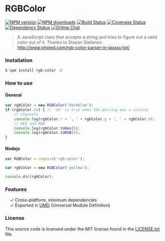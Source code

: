 # RGBColor

[![NPM version](https://img.shields.io/npm/v/rgb-color.svg?style=flat-square)](https://www.npmjs.com/package/rgb-color)
[![NPM downloads](http://img.shields.io/npm/dm/rgb-color.svg?style=flat-square)](https://www.npmjs.com/package/rgb-color)
[![Build Status](http://img.shields.io/travis/diegotremper/rgb-color/master.svg?style=flat-square)](https://travis-ci.org/diegotremper/rgb-color)
[![Coverage Status](https://img.shields.io/coveralls/diegotremper/rgb-color.svg?style=flat-square)](https://coveralls.io/github/diegotremper/rgb-color)
[![Dependency Status](http://img.shields.io/david/diegotremper/rgb-color.svg?style=flat-square)](https://david-dm.org/diegotremper/rgb-color#info=dependencies)
[![Online Chat](https://img.shields.io/badge/chat_room-%23rgb-color.svg?style=flat-square)](https://gitter.im/rgb-color)

> A JavaScript class that accepts a string and tries to figure out a valid color out of it. Thanks to Stoyan Stefanov: http://www.phpied.com/rgb-color-parser-in-javascript/

### Installation

```sh
$ npm install rgb-color -D
```

### How to use

#### General
```javascript
var rgbColor = new RGBColor('darkblue');
if (rgbColor.ok) { // 'ok' is true when the parsing was a success
    // channels
    console.log(rgbColor.r + ', ' + rgbColor.g + ', ' + rgbColor.b);
    // HEX and RGB
    console.log(rgbColor.toHex());
    console.log(rgbColor.toRGB());
}
```

#### Nodejs
```javascript
var RGBColor = require('rgb-color');

var rgbColor = new RGBColor('yellow');

console.dir(rgbColor);
```

### Features

&nbsp; &nbsp; ✓ Cross-platform, minimum dependencies<br>
&nbsp; &nbsp; ✓ Exported in [UMD](https://github.com/umdjs/umd) (Universal Module Definition)<br>

### License

This source code is licensed under the MIT license found in
the [LICENSE.txt](https://github.com/diegotremper/rgb-color/blob/master/LICENSE.txt) file.
